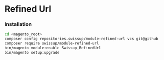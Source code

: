 # Refined Url

### Installation

```bash
cd <magento_root>
composer config repositories.swissup/module-refined-url vcs git@github.com:swissup/module-refined-url.git
composer require swissup/module-refined-url
bin/magento module:enable Swissup_RefinedUrl
bin/magento setup:upgrade
```